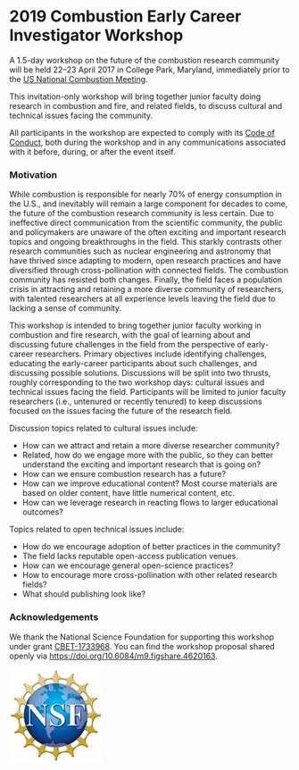 # 2019 Combustion Early Career Investigator Workshop

A 1.5-day workshop on the future of the combustion research community will be held 22–23 April 2017 in College Park, Maryland, immediately prior to the [US National Combustion Meeting](http://blog.umd.edu/combustion2017/).

This invitation-only workshop will bring together junior faculty doing research in combustion and fire, and related fields, to discuss cultural and technical issues facing the community.

All participants in the workshop are expected to comply with its [Code of Conduct](/code-of-conduct),
both during the workshop and in any communications associated with it before, during, or after the event itself.

### Motivation

While combustion is responsible for nearly 70% of energy consumption in the U.S., and inevitably will remain a large component for decades to come, the future of the combustion research community is less certain. Due to ineffective direct communication from the scientific community, the public and policymakers are unaware of the often exciting and important research topics and ongoing breakthroughs in the field. This starkly contrasts other research communities such as nuclear engineering and astronomy that have thrived since adapting to modern, open research practices and have diversified through cross-pollination with connected fields. The combustion community has resisted both changes. Finally, the field faces a population crisis in attracting and retaining a more diverse community of researchers, with talented researchers at all experience levels leaving the field due to lacking a sense of community.

This workshop is intended to bring together junior faculty working in combustion and fire research, with the goal of learning about and discussing future challenges in the field from the perspective of early-career researchers. Primary objectives include identifying challenges, educating the early-career participants about such challenges, and discussing possible solutions. Discussions will be split into two thrusts, roughly corresponding to the two workshop days: cultural issues and technical issues facing the field. Participants will be limited to junior faculty researchers (i.e., untenured or recently tenured) to keep discussions focused on the issues facing the future of the research field.

Discussion topics related to cultural issues include:
 - How can we attract and retain a more diverse researcher community?
 - Related, how do we engage more with the public, so they can better understand the exciting and important research that is going on?
 - How can we ensure combustion research has a future?
 - How can we improve educational content? Most course materials are based on older content, have little numerical content, etc.
 - How can we leverage research in reacting flows to larger educational outcomes?

Topics related to open technical issues include:
 - How do we encourage adoption of better practices in the community?
 - The field lacks reputable open-access publication venues.
 - How can we encourage general open-science practices?
 - How to encourage more cross-pollination with other related research fields?
 - What should publishing look like?

### Acknowledgements

We thank the National Science Foundation for supporting this workshop under grant [CBET-1733968](https://www.nsf.gov/awardsearch/showAward?AWD_ID=1733968&HistoricalAwards=false). You can find the workshop proposal shared openly via <https://doi.org/10.6084/m9.figshare.4620163>.

![NSF logo](/nsf-logo.jpg)
